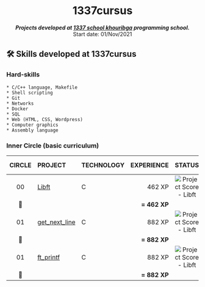 <h1 align="center">
	1337cursus
</h1>

<p align="center">
	<b><i>Projects developed at <a href="https://www.1337.ma/">1337 school khouribga</a> programming school.</i></b><br>
	Start date: 01/Nov/2021 
</p>

## 🛠️ Skills developed at 1337cursus

### Hard-skills

	* C/C++ language, Makefile
	* Shell scripting
	* Git
	* Networks
	* Docker
	* SQL
	* Web (HTML, CSS, Wordpress)
	* Computer graphics
	* Assembly language

### Inner Circle (basic curriculum)

|CIRCLE	|PROJECT							|TECHNOLOGY				|EXPERIENCE		|STATUS						|ATTAINED LEVEL	|
|:-:	|:--								|:--					|--:			|:-:						|:--			|
|00		|[Libft](https://github.com/mmasstou/libft)|C						|462 XP			|![Project Score - Libft](https://badge42.herokuapp.com/api/project/mmasstou/Libft)	|level 1 - 5%	|
|:dizzy:|									|						|**= 462 XP**	|							|				|
|01		|[get_next_line](https://github.com/mmasstou/get_next_line)|C						|882 XP			|![Project Score - Libft](https://badge42.herokuapp.com/api/project/mmasstou/get_next_line)	|level 1 - 5%	|
|:dizzy:|									|						|**= 882 XP**	|							|				|
|01		|[ft_printf](https://github.com/mmasstou/ft_printf)|C						|882 XP			|![Project Score - Libft](https://badge42.herokuapp.com/api/project/mmasstou/ft_printf)	|level 1 - 5%	|
|:dizzy:|									|						|**= 882 XP**	|							|				|
